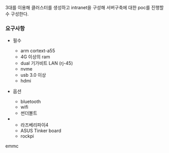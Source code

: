 3대를 이용해 클러스터를 생성하고
intranet을 구성해 서버구축에 대한 poc를 진행할수 구성한다.

### 요구사항
- 필수
  - arm cortext-a55
  - 4G 이상의 ram
  - dual 기가비트 LAN (rj-45)
  - nvme
  - usb 3.0 이상
  - hdmi
- 옵션
  - bluetooth
  - wifi
  - 썬더볼트

- 
  - 라즈베리파이4
  -  ASUS Tinker board
  - rockpi

emmc
